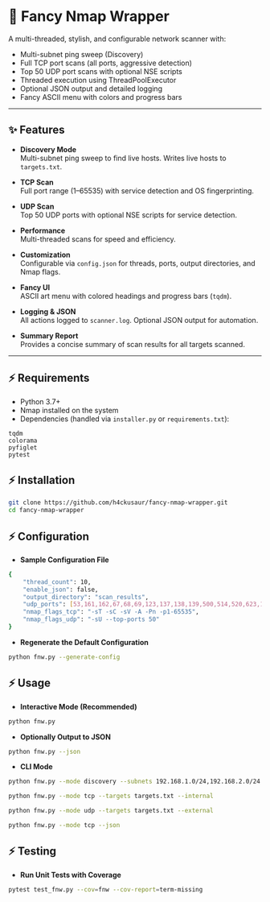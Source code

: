 # 🚀 Fancy Nmap Wrapper

A multi-threaded, stylish, and configurable network scanner with:

- Multi-subnet ping sweep (Discovery)
- Full TCP port scans (all ports, aggressive detection)
- Top 50 UDP port scans with optional NSE scripts
- Threaded execution using ThreadPoolExecutor
- Optional JSON output and detailed logging
- Fancy ASCII menu with colors and progress bars

---

## ✨ Features

- **Discovery Mode**  
  Multi-subnet ping sweep to find live hosts. Writes live hosts to `targets.txt`.

- **TCP Scan**  
  Full port range (1–65535) with service detection and OS fingerprinting.

- **UDP Scan**  
  Top 50 UDP ports with optional NSE scripts for service detection.

- **Performance**  
  Multi-threaded scans for speed and efficiency.

- **Customization**  
  Configurable via `config.json` for threads, ports, output directories, and Nmap flags.

- **Fancy UI**  
  ASCII art menu with colored headings and progress bars (`tqdm`).

- **Logging & JSON**  
  All actions logged to `scanner.log`. Optional JSON output for automation.

- **Summary Report**  
  Provides a concise summary of scan results for all targets scanned.

---

## ⚡ Requirements

- Python 3.7+  
- Nmap installed on the system
- Dependencies (handled via `installer.py` or `requirements.txt`):

```text
tqdm
colorama
pyfiglet
pytest
```

## ⚡ Installation

```bash
git clone https://github.com/h4ckusaur/fancy-nmap-wrapper.git
cd fancy-nmap-wrapper
```

## ⚡ Configuration

- **Sample Configuration File**
```bash
{
    "thread_count": 10,
    "enable_json": false,
    "output_directory": "scan_results",
    "udp_ports": [53,161,162,67,68,69,123,137,138,139,500,514,520,623,1701,1900,4500,49152,49153,49154,111,135,631,1434,5353],
    "nmap_flags_tcp": "-sT -sC -sV -A -Pn -p1-65535",
    "nmap_flags_udp": "-sU --top-ports 50"
}
```

- **Regenerate the Default Configuration**

```bash
python fnw.py --generate-config
```

## ⚡ Usage

- **Interactive Mode (Recommended)**

```bash
python fnw.py
```

- **Optionally Output to JSON**

```bash
python fnw.py --json
```

- **CLI Mode**

```bash
python fnw.py --mode discovery --subnets 192.168.1.0/24,192.168.2.0/24

python fnw.py --mode tcp --targets targets.txt --internal

python fnw.py --mode udp --targets targets.txt --external

python fnw.py --mode tcp --json
```

## ⚡ Testing

- **Run Unit Tests with Coverage**

```bash
pytest test_fnw.py --cov=fnw --cov-report=term-missing
```

